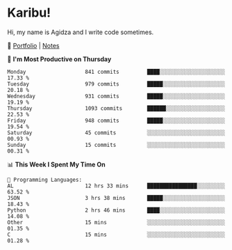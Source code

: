 # Karibu!
Hi, my name is Agidza and I write code sometimes.

🫧 [Portfolio](https://lynnagidza.github.io/) | [Notes](https://medium.com/me/stories/public)

<!--START_SECTION:waka-->
📅 **I'm Most Productive on Thursday** 

```text
Monday                   841 commits         ████░░░░░░░░░░░░░░░░░░░░░   17.33 % 
Tuesday                  979 commits         █████░░░░░░░░░░░░░░░░░░░░   20.18 % 
Wednesday                931 commits         █████░░░░░░░░░░░░░░░░░░░░   19.19 % 
Thursday                 1093 commits        ██████░░░░░░░░░░░░░░░░░░░   22.53 % 
Friday                   948 commits         █████░░░░░░░░░░░░░░░░░░░░   19.54 % 
Saturday                 45 commits          ░░░░░░░░░░░░░░░░░░░░░░░░░   00.93 % 
Sunday                   15 commits          ░░░░░░░░░░░░░░░░░░░░░░░░░   00.31 % 
```


📊 **This Week I Spent My Time On** 

```text
💬 Programming Languages: 
AL                       12 hrs 33 mins      ████████████████░░░░░░░░░   63.52 % 
JSON                     3 hrs 38 mins       █████░░░░░░░░░░░░░░░░░░░░   18.43 % 
Python                   2 hrs 46 mins       ████░░░░░░░░░░░░░░░░░░░░░   14.08 % 
Other                    15 mins             ░░░░░░░░░░░░░░░░░░░░░░░░░   01.35 % 
C                        15 mins             ░░░░░░░░░░░░░░░░░░░░░░░░░   01.28 % 
```


<!--END_SECTION:waka-->
<!--#### 💟 **Digital Swag**
[![@agidza's Holopin board](https://holopin.me/agidza)](https://holopin.io/@agidza)
